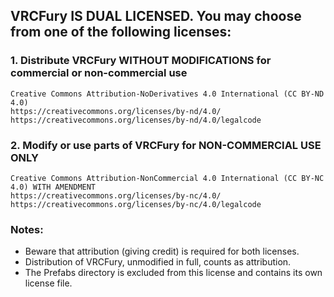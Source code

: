 ## VRCFury IS DUAL LICENSED. You may choose from one of the following licenses:

### 1. Distribute VRCFury **WITHOUT MODIFICATIONS** for commercial or non-commercial use

```
Creative Commons Attribution-NoDerivatives 4.0 International (CC BY-ND 4.0)
https://creativecommons.org/licenses/by-nd/4.0/
https://creativecommons.org/licenses/by-nd/4.0/legalcode
```

### 2. Modify or use parts of VRCFury for **NON-COMMERCIAL USE ONLY** 

```
Creative Commons Attribution-NonCommercial 4.0 International (CC BY-NC 4.0) WITH AMENDMENT
https://creativecommons.org/licenses/by-nc/4.0/
https://creativecommons.org/licenses/by-nc/4.0/legalcode
```

### Notes:

* Beware that attribution (giving credit) is required for both licenses.
* Distribution of VRCFury, unmodified in full, counts as attribution.
* The Prefabs directory is excluded from this license and contains its own license file.
